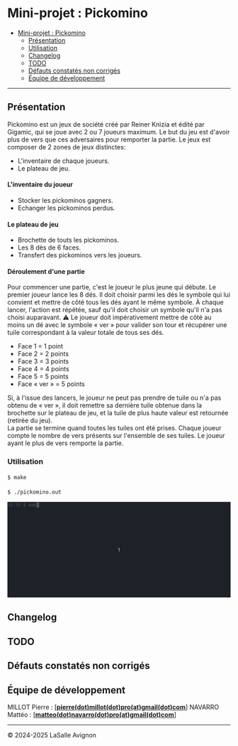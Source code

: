 # Mini-projet : Pickomino

- [Mini-projet : Pickomino](#mini-projet--pickomino)
  - [Présentation](#présentation)
  - [Utilisation](#utilisation)
  - [Changelog](#changelog)
  - [TODO](#todo)
  - [Défauts constatés non corrigés](#défauts-constatés-non-corrigés)
  - [Équipe de développement](#équipe-de-développement)

---

## Présentation

Pickomino est un jeux de société créé par Reiner Knizia et édité par Gigamic, qui se joue avec 2 ou 7 joueurs maximum. Le but du jeu est d'avoir plus de vers que ces adversaires pour remporter la partie.
Le jeux est composer de 2 zones de jeux distinctes:

- L'inventaire de chaque joueurs.
- Le plateau de jeu.

#### L'inventaire du joueur

- Stocker les pickominos gagners.
- Echanger les pickominos perdus.

#### Le plateau de jeu

- Brochette de touts les pickominos.
- Les 8 dès de 6 faces.
- Transfert des pickominos vers les joueurs.

#### Déroulement d'une partie

Pour commencer une partie, c'est le joueur le plus jeune qui débute. Le premier joueur lance les 8 dés. Il doit choisir parmi les dés le symbole qui lui convient et mettre de côté tous les dés ayant le même symbole. À chaque lancer, l'action est répétée, sauf qu'il doit choisir un symbole qu'il n'a pas choisi auparavant. :warning: Le joueur doit impérativement mettre de côté au moins un dé avec le symbole « ver » pour valider son tour et récupérer une tuile correspondant à la valeur totale de tous ses dés.

- Face 1 = 1 point
- Face 2 = 2 points
- Face 3 = 3 points
- Face 4 = 4 points
- Face 5 = 5 points
- Face « ver » = 5 points

Si, à l'issue des lancers, le joueur ne peut pas prendre de tuile ou n'a pas obtenu de « ver », il doit remettre sa dernière tuile obtenue dans la brochette sur le plateau de jeu, et la tuile de plus haute valeur est retournée (retirée du jeu).  
La partie se termine quand toutes les tuiles ont été prises. Chaque joueur compte le nombre de vers présents sur l'ensemble de ses tuiles. Le joueur ayant le plus de vers remporte la partie.

### Utilisation

```bash
$ make

$ ./pickomino.out
```

![](./images/pickomino.gif)

## Changelog

## TODO

## Défauts constatés non corrigés

## Équipe de développement

MILLOT Pierre : [**[pierre(dot)millot(dot)pro(at)gmail(dot)com](mailto:pierre.millot.pro@gmail.com)**]
NAVARRO Mattéo : [**[matteo(dot)navarro(dot)pro(at)gmail(dot)com](mailto:matteo.navarro.pro@gmail.com)**]

---
&copy; 2024-2025 LaSalle Avignon

